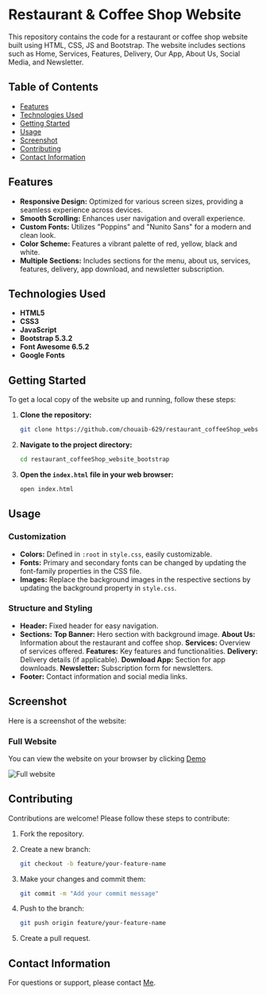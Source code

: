 # Restaurant & Coffee Shop Website

This repository contains the code for a restaurant or coffee shop website built using HTML, CSS, JS and Bootstrap. The website includes sections such as Home, Services, Features, Delivery, Our App, About Us, Social Media, and Newsletter.

## Table of Contents

- [Features](#features)
- [Technologies Used](#technologies-used)
- [Getting Started](#getting-started)
- [Usage](#usage)
- [Screenshot](#screenshot)
- [Contributing](#contributing)
- [Contact Information](#contact-information)

## Features

- **Responsive Design:** Optimized for various screen sizes, providing a seamless experience across devices.
- **Smooth Scrolling:** Enhances user navigation and overall experience.
- **Custom Fonts:** Utilizes "Poppins" and "Nunito Sans" for a modern and clean look.
- **Color Scheme:** Features a vibrant palette of red, yellow, black and white.
- **Multiple Sections:** Includes sections for the menu, about us, services, features, delivery, app download, and newsletter subscription.

## Technologies Used

- **HTML5**
- **CSS3**
- **JavaScript**
- **Bootstrap 5.3.2**
- **Font Awesome 6.5.2**
- **Google Fonts**

## Getting Started

To get a local copy of the website up and running, follow these steps:

1. **Clone the repository:**

   ```bash
   git clone https://github.com/chouaib-629/restaurant_coffeeShop_website_bootstrap.git
    ```

2. **Navigate to the project directory:**

    ```bash
    cd restaurant_coffeeShop_website_bootstrap
    ```

3. **Open the `index.html` file in your web browser:**

    ```bash
    open index.html
    ```

## Usage

### Customization

- **Colors:** Defined in `:root` in `style.css`, easily customizable.
- **Fonts:** Primary and secondary fonts can be changed by updating the font-family properties in the CSS file.
- **Images:** Replace the background images in the respective sections by updating the background property in `style.css`.

### Structure and Styling

- **Header:** Fixed header for easy navigation.
- **Sections:**
    **Top Banner:** Hero section with background image.
    **About Us:** Information about the restaurant and coffee shop.
    **Services:** Overview of services offered.
    **Features:** Key features and functionalities.
    **Delivery:** Delivery details (if applicable).
    **Download App:** Section for app downloads.
    **Newsletter:** Subscription form for newsletters.
- **Footer:** Contact information and social media links.

## Screenshot

Here is a screenshot of the website:

### Full Website

You can view the website on your browser by clicking [Demo](https://main--demo-restaurant-coffeeshop-website.netlify.app)

![Full website](/screenshots/restaurantCoffeeShop.png)

## Contributing

Contributions are welcome! Please follow these steps to contribute:

1. Fork the repository.

2. Create a new branch:

    ```bash
    git checkout -b feature/your-feature-name
    ```

3. Make your changes and commit them:

    ```bash
    git commit -m "Add your commit message"
    ```

4. Push to the branch:

    ```bash
    git push origin feature/your-feature-name
    ```

5. Create a pull request.

## Contact Information

For questions or support, please contact [Me](mailto:chouaiba629@gmail.com).
